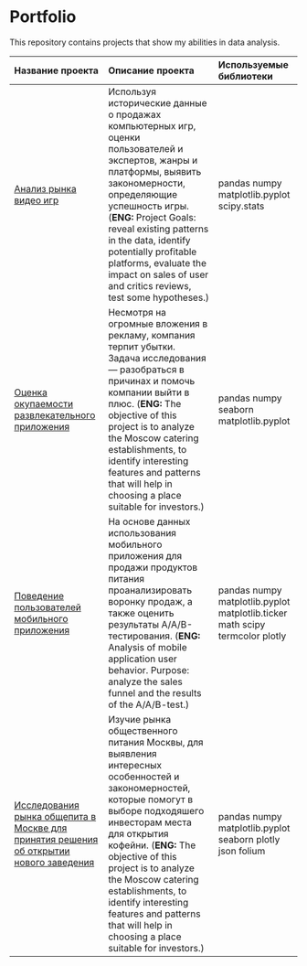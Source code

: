 # Portfolio
This repository contains projects that show my abilities in data analysis.


| Название проекта      | Описание проекта       | Используемые библиотеки    |
| :-------------------- | :--------------------- |:---------------------------|
| [Анализ рынка видео игр](project_video_games_yp) |Используя исторические данные о продажах компьютерных игр, оценки пользователей и экспертов, жанры и платформы, выявить закономерности, определяющие успешность игры. (**ENG:** Project Goals: reveal existing patterns in the data, identify potentially profitable platforms, evaluate the impact on sales of user and critics reviews, test some hypotheses.) | pandas numpy matplotlib.pyplot scipy.stats |
| [Оценка окупаемости развлекательного приложения](project_analysis_of_app) | Несмотря на огромные вложения в рекламу, компания терпит убытки. Задача исследования — разобраться в причинах и помочь компании выйти в плюс. (**ENG:** The objective of this project is to analyze the Moscow catering establishments, to identify interesting features and patterns that will help in choosing a place suitable for investors.) | pandas numpy seaborn matplotlib.pyplot |
| [Поведение пользователей мобильного приложения](project_mobile_app_ABtesting) | На основе данных использования мобильного приложения для продажи продуктов питания проанализировать воронку продаж, а также оценить результаты A/A/B-тестирования. (**ENG:** Analysis of mobile application user behavior. Purpose: analyze the sales funnel and the results of the A/A/B-test.)|pandas numpy matplotlib.pyplot matplotlib.ticker math scipy termcolor plotly|
| [Исследования рынка общепита в Москве для принятия решения об открытии нового заведения](project_catering_establishments) | Изучие рынка общественного питания Москвы, для выявления интересных особенностей и закономерностей, которые помогут в выборе подходяшего инвесторам места для открытия кофейни. (**ENG:** The objective of this project is to analyze the Moscow catering establishments, to identify interesting features and patterns that will help in choosing a place suitable for investors.) |pandas numpy matplotlib.pyplot seaborn plotly json folium|

